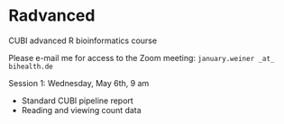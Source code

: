 # Radvanced
CUBI advanced R bioinformatics course

Please e-mail me for access to the Zoom meeting: `january.weiner _at_ bihealth.de`

Session 1: Wednesday, May 6th, 9 am

  * Standard CUBI pipeline report
  * Reading and viewing count data
